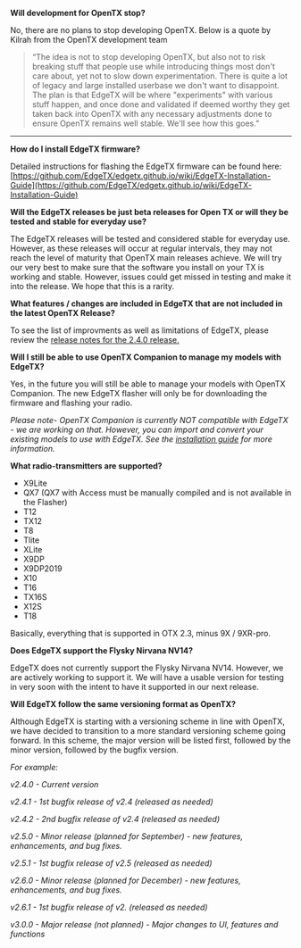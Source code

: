 

**Will development for OpenTX stop?**

No, there are no plans to stop developing OpenTX. Below is a quote by Kilrah from the OpenTX development team 
> “The idea is not to stop developing OpenTX, but also not to risk breaking stuff that people use while introducing things most don't care about, yet not to slow down experimentation. There is quite a lot of legacy and large installed userbase we don't want to disappoint.
>  The plan is that EdgeTX will be where "experiments" with various stuff happen, and once done and validated if deemed worthy they get taken back into OpenTX with any necessary adjustments done to ensure OpenTX remains well stable. We'll see how this goes.”

***

**How do I install EdgeTX firmware?**

Detailed instructions for flashing the EdgeTX firmware can be found here: 
[https://github.com/EdgeTX/edgetx.github.io/wiki/EdgeTX-Installation-Guide](https://github.com/EdgeTX/edgetx.github.io/wiki/EdgeTX-Installation-Guide)

**Will the EdgeTX releases be just beta releases for Open TX or will they be tested and stable for everyday use?**

The EdgeTX releases will be tested and considered stable for everyday use. However, as these releases will occur at regular intervals, they may not reach the level of maturity that OpenTX main releases achieve. We will try our very best to make sure that the software you install on your TX is working and stable. However, issues could get missed in testing and make it into the release. We hope that this is a rarity.


**What features / changes are included in EdgeTX that are not included in the latest OpenTX Release?**

To see the list of improvments as well as limitations of EdgeTX, please review the [release notes for the 2.4.0 release.](https://github.com/EdgeTX/edgetx/releases/tag/v2.4.0)


**Will I still be able to use OpenTX Companion to manage my models with EdgeTX?**

Yes, in the future you will still be able to manage your models with OpenTX Companion. The new EdgeTX flasher will only be for downloading the firmware and flashing your radio.

 _Please note- OpenTX Companion is currently NOT compatible with EdgeTX - we are working on that. However, you can import and convert your existing models to use with EdgeTX. See the [installation guide](https://github.com/EdgeTX/edgetx.github.io/wiki/EdgeTX-Installation-Guide) for more information._

**What radio-transmitters are supported?**
* X9Lite 
* QX7 (QX7 with Access must be manually compiled and is not available in the Flasher)
* T12 
* TX12
* T8
* Tlite
* XLite
* X9DP 
* X9DP2019 
* X10
* T16
* TX16S 
* X12S
* T18

Basically, everything that is supported in OTX 2.3, minus 9X / 9XR-pro.

**Does EdgeTX support the Flysky Nirvana NV14?**

EdgeTX does not currently support the Flysky Nirvana NV14. However, we are actively working to support it. We will have a usable version for testing in very soon with the intent to have it supported in our next release.

**Will EdgeTX follow the same versioning format as OpenTX?**

Although EdgeTX is starting with a versioning scheme in line with OpenTX, we have decided to transition to a more standard versioning scheme going forward. In this scheme, the major version will be listed first, followed by the minor version, followed by the bugfix version. 

_For example:_

_v2.4.0 - Current version_

_v2.4.1 - 1st bugfix release of v2.4 (released as needed)_

_v2.4.2 - 2nd bugfix release of v2.4 (released as needed)_

_v2.5.0 - Minor release (planned for September) - new features, enhancements, and bug fixes._

_v2.5.1 - 1st bugfix release of v2.5 (released as needed)_

_v2.6.0 - Minor release (planned for December) - new features, enhancements, and bug fixes._

_v2.6.1 - 1st bugfix release of v2. (released as needed)_

_v3.0.0 - Major release (not planned) - Major changes to UI, features and functions_



